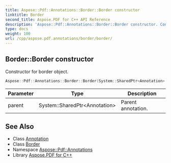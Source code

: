 ```yaml
---
title: Aspose::Pdf::Annotations::Border::Border constructor
linktitle: Border
second_title: Aspose.PDF for C++ API Reference
description: 'Aspose::Pdf::Annotations::Border::Border constructor. Constructor for border object in C++.'
type: docs
weight: 100
url: /cpp/aspose.pdf.annotations/border/border/
---
```

## Border::Border constructor


Constructor for border object.

```cpp
Aspose::Pdf::Annotations::Border::Border(System::SharedPtr<Annotation> parent)
```


| Parameter | Type | Description |
| --- | --- | --- |
| parent | System::SharedPtr\<Annotation\> | Parent annotation. |

## See Also

* Class [Annotation](../../annotation/)
* Class [Border](../)
* Namespace [Aspose::Pdf::Annotations](../../)
* Library [Aspose.PDF for C++](../../../)
